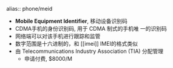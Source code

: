 alias:: phone/meid

- **Mobile Equipment Identifier**, 移动设备识别码
- CDMA手机的身份识别码, 用于 CDMA 制式的手机唯 一的识别码
- 网络端可以对该手机进行跟踪和监管
- 数字范围是十六进制的，和 [[imei]] IMEI的格式类似
- 由 Telecommunications Industry Association (TIA) 分配管理
  - 申请付费, $8000/M
